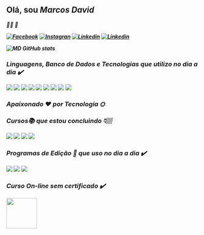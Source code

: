 ### <h2>Olá, sou <i><b>Marcos David</h2> 👨‍🦱 👋
[![Facebook](https://img.shields.io/badge/Facebook-1877F2?style=for-the-badge&logo=facebook&logoColor=white)](https://www.facebook.com/marc05d4vid)
[![Instagran](https://img.shields.io/badge/Instagram-E4405F?style=for-the-badge&logo=instagram&logoColor=white)](https://www.instagram.com/mdavidgomes/)
[![Linkedin](https://img.shields.io/badge/LinkedIn-0077B5?style=for-the-badge&logo=linkedin&logoColor=white)](http://www.linkedin.com/in/marcos-david-b70250119)
[![Linkedin](https://img.shields.io/badge/WhatsApp-25D366?style=for-the-badge&logo=whatsapp&logoColor=white)](https://wa.me/qr/BKVUVCV3TN7PN1)

![MD GitHub stats](https://github-readme-stats.vercel.app/api?username=mdg0m35&show_icons=true&theme=merko)

### Linguagens, Banco de Dados e Tecnologias que utilizo no dia a dia ✔️

![](https://img.shields.io/badge/JavaScript-323330?style=for-the-badge&logo=javascript&logoColor=F7DF1E)
![](https://img.shields.io/badge/jQuery-0769AD?style=for-the-badge&logo=jquery&logoColor=white)
![](https://img.shields.io/badge/Bootstrap-563D7C?style=for-the-badge&logo=bootstrap&logoColor=white)
![](https://img.shields.io/badge/Angular-DD0031?style=for-the-badge&logo=angular&logoColor=white)
![](https://img.shields.io/badge/Java-ED8B00?style=for-the-badge&logo=java&logoColor=white)
![](https://img.shields.io/badge/CSS3-1572B6?style=for-the-badge&logo=css3&logoColor=white)
![](	https://img.shields.io/badge/HTML5-E34F26?style=for-the-badge&logo=html5&logoColor=white)
![](https://img.shields.io/badge/Spring-6DB33F?style=for-the-badge&logo=spring&logoColor=white)
![](https://img.shields.io/badge/MySQL-00000F?style=for-the-badge&logo=mysql&logoColor=white)

### Apaixonado ❤️ por Tecnologia ⛭
### Cursos📚 que estou concluindo  👇🏼
![](https://img.shields.io/badge/Vue.js-35495E?style=for-the-badge&logo=vue.js&logoColor=4FC08D0)
![](https://img.shields.io/badge/AngularJS-E23237?style=for-the-badge&logo=angularjs&logoColor=white)
![](https://img.shields.io/badge/React-20232A?style=for-the-badge&logo=react&logoColor=61DAFB)
![](https://img.shields.io/badge/Node.js-43853D?style=for-the-badge&logo=node.js&logoColor=white)

### Programas de Edição 🎨 que uso no dia a dia ✔️
![](https://aleen42.github.io/badges/src/photoshop.svg)
![](https://aleen42.github.io/badges/src/illustrator.svg)
![](https://aleen42.github.io/badges/src/after_effects.svg)
  
### Curso On-line sem certificado ✔️
   <img src="https://user-images.githubusercontent.com/57731043/151671333-614718d2-303d-4831-8f5c-d94e28cfc697.png" width="80px">
      
    

    



    

      

    
